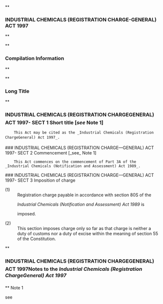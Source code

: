 **

###  INDUSTRIAL CHEMICALS (REGISTRATION CHARGE-GENERAL) ACT 1997 
**


**

###  Compilation Information 
**





**

###  Long Title 
**
###  INDUSTRIAL CHEMICALS (REGISTRATION CHARGE&#151;GENERAL) ACT 1997- SECT 1  Short title [_see_ Note 1] 
<dl compact="">

		This Act may be cited as the _Industrial Chemicals (Registration ChargeGeneral) Act 1997_.

 </dl>
###  INDUSTRIAL CHEMICALS (REGISTRATION CHARGE&#151;GENERAL) ACT 1997- SECT 2  Commencement [_see_ Note 1] 
<dl compact="">

		This Act commences on the commencement of Part 3A of the _Industrial Chemicals (Notification and Assessment) Act 1989_.

 </dl>
###  INDUSTRIAL CHEMICALS (REGISTRATION CHARGE&#151;GENERAL) ACT 1997- SECT 3  Imposition of charge 
<dl compact="">

<dt>(1)</dt><dd>Registration charge payable in accordance with section 80S of the

_Industrial Chemicals (Notification and Assessment) Act 1989_ is

imposed.</dd> <dt>(2)</dt><dd>This section imposes charge only so far as that charge is neither a duty of customs nor a duty of excise within the meaning of section 55 of the Constitution. </dd> </dl>
**

###  INDUSTRIAL CHEMICALS (REGISTRATION CHARGE&#151;GENERAL) ACT 1997<centreit>Notes to the _Industrial Chemicals (Registration ChargeGeneral) Act 1997_ </centreit>
**
Note 1

see




